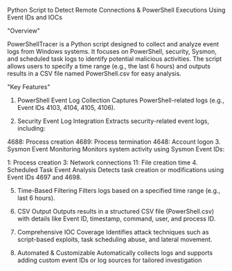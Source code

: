 
Python Script to Detect Remote Connections & PowerShell Executions Using Event IDs and IOCs

"Overview"

PowerShellTracer is a Python script designed to collect and analyze event logs from Windows systems. It focuses on PowerShell, security, Sysmon, and scheduled task logs to identify potential malicious activities. The script allows users to specify a time range (e.g., the last 6 hours) and outputs results in a CSV file named PowerShell.csv for easy analysis.

"Key Features"
1. PowerShell Event Log Collection
Captures PowerShell-related logs (e.g., Event IDs 4103, 4104, 4105, 4106).

2. Security Event Log Integration
Extracts security-related event logs, including:

4688: Process creation
4689: Process termination
4648: Account logon
3. Sysmon Event Monitoring
Monitors system activity using Sysmon Event IDs:

1: Process creation
3: Network connections
11: File creation time
4. Scheduled Task Event Analysis
Detects task creation or modifications using Event IDs 4697 and 4698.

5. Time-Based Filtering
Filters logs based on a specified time range (e.g., last 6 hours).

6. CSV Output
Outputs results in a structured CSV file (PowerShell.csv) with details like Event ID, timestamp, command, user, and process ID.

7. Comprehensive IOC Coverage
Identifies attack techniques such as script-based exploits, task scheduling abuse, and lateral movement.

8. Automated & Customizable
Automatically collects logs and supports adding custom event IDs or log sources for tailored investigation


